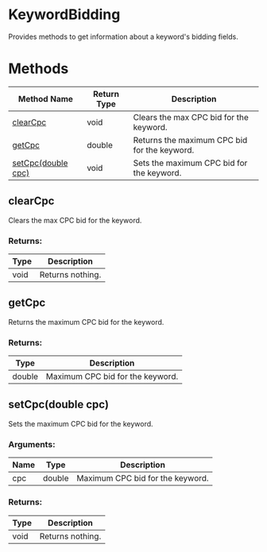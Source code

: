 # KeywordBidding
Provides methods to get information about a keyword's bidding fields.

# Methods
|Method Name|Return Type|Description|
|-|-|-
[clearCpc](#clearcpc)|void|Clears the max CPC bid for the keyword.
[getCpc](#getcpc)|double|Returns the maximum CPC bid for the keyword.
[setCpc(double cpc)](#setcpc~double-cpc~)|void|Sets the maximum CPC bid for the keyword.

## <a name="clearcpc"></a>clearCpc
Clears the max CPC bid for the keyword. 

### Returns:
|Type|Description|
|-|-
void|Returns nothing.

## <a name="getcpc"></a>getCpc
Returns the maximum CPC bid for the keyword. 

### Returns:
|Type|Description|
|-|-
double|Maximum CPC bid for the keyword.

## <a name="setcpc~double-cpc~"></a>setCpc(double cpc)
Sets the maximum CPC bid for the keyword. 

### Arguments:
|Name|Type|Description|
|-|-|-
cpc|double|Maximum CPC bid for the keyword.
### Returns:
|Type|Description|
|-|-
void|Returns nothing.

